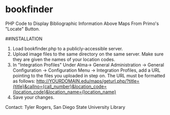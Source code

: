 # bookfinder
PHP Code to Display Bibliographic Information Above Maps From Primo's "Locate" Button.


##INSTALLATION
1.  Load bookfinder.php to a publicly-accessible server.
2.  Upload image files to the same directory on the same server.  Make sure they are given the names of your location codes.
3.  In "Integration Profiles" Under Alma-> General Administration -> General Configuration -> Configuration Menu -> Integration Profiles, add a URL pointing to the files you uploaded in step on.  The URL must be formatted as follows: http://YOURDOMAIN.edu/maps/geturl.php/?title={title}&callno={call_number}&location_code={location_code}&location_name={location_name}
4.  Save your changes.

Contact: Tyler Rogers, San Diego State University Library
